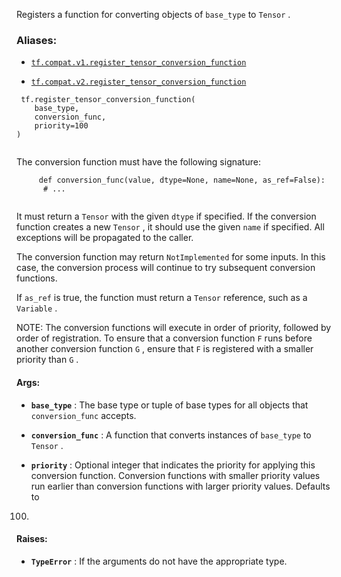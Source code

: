 Registers a function for converting objects of  `base_type`  to  `Tensor` .



### Aliases:

- [ `tf.compat.v1.register_tensor_conversion_function` ](/api_docs/python/tf/register_tensor_conversion_function)

- [ `tf.compat.v2.register_tensor_conversion_function` ](/api_docs/python/tf/register_tensor_conversion_function)



```
 tf.register_tensor_conversion_function(
    base_type,
    conversion_func,
    priority=100
)
 
```

The conversion function must have the following signature:



```
     def conversion_func(value, dtype=None, name=None, as_ref=False):
      # ...
 
```

It must return a  `Tensor`  with the given  `dtype`  if specified. If the
conversion function creates a new  `Tensor` , it should use the given
 `name`  if specified. All exceptions will be propagated to the caller.

The conversion function may return  `NotImplemented`  for some
inputs. In this case, the conversion process will continue to try
subsequent conversion functions.

If  `as_ref`  is true, the function must return a  `Tensor`  reference,
such as a  `Variable` .

NOTE: The conversion functions will execute in order of priority,
followed by order of registration. To ensure that a conversion function
 `F`  runs before another conversion function  `G` , ensure that  `F`  is
registered with a smaller priority than  `G` .



#### Args:

- **`base_type`** : The base type or tuple of base types for all objects that
 `conversion_func`  accepts.

- **`conversion_func`** : A function that converts instances of  `base_type`  to
 `Tensor` .

- **`priority`** : Optional integer that indicates the priority for applying this
conversion function. Conversion functions with smaller priority values run
earlier than conversion functions with larger priority values. Defaults to
100.



#### Raises:

- **`TypeError`** : If the arguments do not have the appropriate type.

